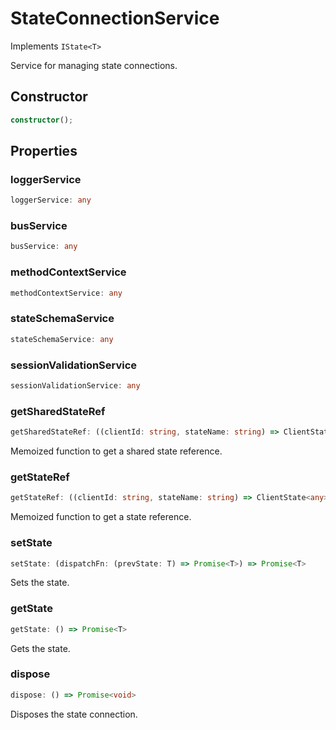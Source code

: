 # StateConnectionService

Implements `IState<T>`

Service for managing state connections.

## Constructor

```ts
constructor();
```

## Properties

### loggerService

```ts
loggerService: any
```

### busService

```ts
busService: any
```

### methodContextService

```ts
methodContextService: any
```

### stateSchemaService

```ts
stateSchemaService: any
```

### sessionValidationService

```ts
sessionValidationService: any
```

### getSharedStateRef

```ts
getSharedStateRef: ((clientId: string, stateName: string) => ClientState<any>) & IClearableMemoize<string> & IControlMemoize<string, ClientState<any>>
```

Memoized function to get a shared state reference.

### getStateRef

```ts
getStateRef: ((clientId: string, stateName: string) => ClientState<any>) & IClearableMemoize<string> & IControlMemoize<string, ClientState<any>>
```

Memoized function to get a state reference.

### setState

```ts
setState: (dispatchFn: (prevState: T) => Promise<T>) => Promise<T>
```

Sets the state.

### getState

```ts
getState: () => Promise<T>
```

Gets the state.

### dispose

```ts
dispose: () => Promise<void>
```

Disposes the state connection.
